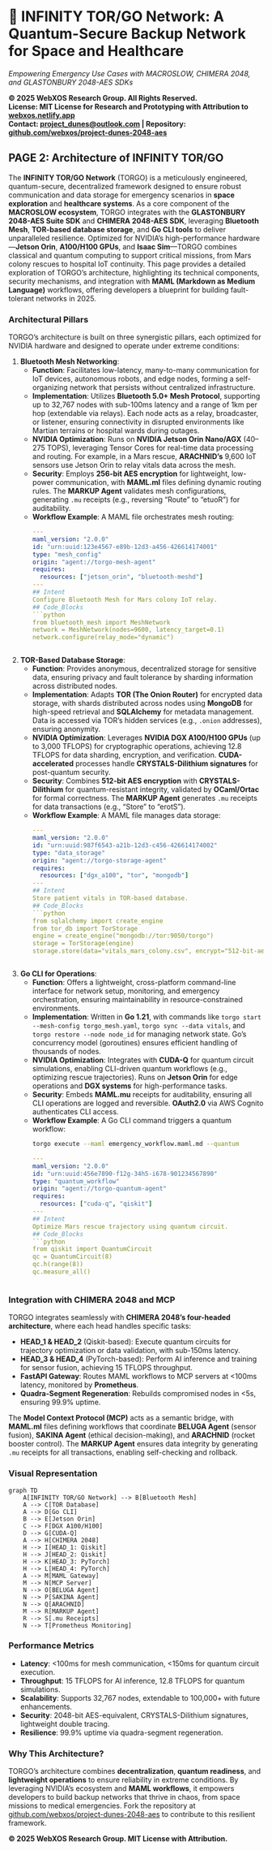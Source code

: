 # 🐪 **INFINITY TOR/GO Network: A Quantum-Secure Backup Network for Space and Healthcare**

*Empowering Emergency Use Cases with MACROSLOW, CHIMERA 2048, and GLASTONBURY 2048-AES SDKs*

**© 2025 WebXOS Research Group. All Rights Reserved.**  
**License: MIT License for Research and Prototyping with Attribution to [webxos.netlify.app](https://webxos.netlify.app)**  
**Contact: [project_dunes@outlook.com](mailto:project_dunes@outlook.com) | Repository: [github.com/webxos/project-dunes-2048-aes](https://github.com/webxos/project-dunes-2048-aes)**  

## PAGE 2: Architecture of INFINITY TOR/GO
The **INFINITY TOR/GO Network** (TORGO) is a meticulously engineered, quantum-secure, decentralized framework designed to ensure robust communication and data storage for emergency scenarios in **space exploration** and **healthcare systems**. As a core component of the **MACROSLOW ecosystem**, TORGO integrates with the **GLASTONBURY 2048-AES Suite SDK** and **CHIMERA 2048-AES SDK**, leveraging **Bluetooth Mesh**, **TOR-based database storage**, and **Go CLI tools** to deliver unparalleled resilience. Optimized for NVIDIA’s high-performance hardware—**Jetson Orin**, **A100/H100 GPUs**, and **Isaac Sim**—TORGO combines classical and quantum computing to support critical missions, from Mars colony rescues to hospital IoT continuity. This page provides a detailed exploration of TORGO’s architecture, highlighting its technical components, security mechanisms, and integration with **MAML (Markdown as Medium Language)** workflows, offering developers a blueprint for building fault-tolerant networks in 2025.

### Architectural Pillars
TORGO’s architecture is built on three synergistic pillars, each optimized for NVIDIA hardware and designed to operate under extreme conditions:

1. **Bluetooth Mesh Networking**:
   - **Function**: Facilitates low-latency, many-to-many communication for IoT devices, autonomous robots, and edge nodes, forming a self-organizing network that persists without centralized infrastructure.
   - **Implementation**: Utilizes **Bluetooth 5.0+ Mesh Protocol**, supporting up to 32,767 nodes with sub-100ms latency and a range of 1km per hop (extendable via relays). Each node acts as a relay, broadcaster, or listener, ensuring connectivity in disrupted environments like Martian terrains or hospital wards during outages.
   - **NVIDIA Optimization**: Runs on **NVIDIA Jetson Orin Nano/AGX** (40–275 TOPS), leveraging Tensor Cores for real-time data processing and routing. For example, in a Mars rescue, **ARACHNID’s** 9,600 IoT sensors use Jetson Orin to relay vitals data across the mesh.
   - **Security**: Employs **256-bit AES encryption** for lightweight, low-power communication, with **MAML.ml** files defining dynamic routing rules. The **MARKUP Agent** validates mesh configurations, generating `.mu` receipts (e.g., reversing “Route” to “etuoR”) for auditability.
   - **Workflow Example**: A MAML file orchestrates mesh routing:
     ```yaml
     ---
     maml_version: "2.0.0"
     id: "urn:uuid:123e4567-e89b-12d3-a456-426614174001"
     type: "mesh_config"
     origin: "agent://torgo-mesh-agent"
     requires:
       resources: ["jetson_orin", "bluetooth-meshd"]
     ---
     ## Intent
     Configure Bluetooth Mesh for Mars colony IoT relay.
     ## Code_Blocks
     ```python
     from bluetooth_mesh import MeshNetwork
     network = MeshNetwork(nodes=9600, latency_target=0.1)
     network.configure(relay_mode="dynamic")
     ```
     ```

2. **TOR-Based Database Storage**:
   - **Function**: Provides anonymous, decentralized storage for sensitive data, ensuring privacy and fault tolerance by sharding information across distributed nodes.
   - **Implementation**: Adapts **TOR (The Onion Router)** for encrypted data storage, with shards distributed across nodes using **MongoDB** for high-speed retrieval and **SQLAlchemy** for metadata management. Data is accessed via TOR’s hidden services (e.g., `.onion` addresses), ensuring anonymity.
   - **NVIDIA Optimization**: Leverages **NVIDIA DGX A100/H100 GPUs** (up to 3,000 TFLOPS) for cryptographic operations, achieving 12.8 TFLOPS for data sharding, encryption, and verification. **CUDA-accelerated** processes handle **CRYSTALS-Dilithium signatures** for post-quantum security.
   - **Security**: Combines **512-bit AES encryption** with **CRYSTALS-Dilithium** for quantum-resistant integrity, validated by **OCaml/Ortac** for formal correctness. The **MARKUP Agent** generates `.mu` receipts for data transactions (e.g., “Store” to “erotS”).
   - **Workflow Example**: A MAML file manages data storage:
     ```yaml
     ---
     maml_version: "2.0.0"
     id: "urn:uuid:987f6543-a21b-12d3-c456-426614174002"
     type: "data_storage"
     origin: "agent://torgo-storage-agent"
     requires:
       resources: ["dgx_a100", "tor", "mongodb"]
     ---
     ## Intent
     Store patient vitals in TOR-based database.
     ## Code_Blocks
     ```python
     from sqlalchemy import create_engine
     from tor_db import TorStorage
     engine = create_engine("mongodb://tor:9050/torgo")
     storage = TorStorage(engine)
     storage.store(data="vitals_mars_colony.csv", encrypt="512-bit-aes")
     ```
     ```

3. **Go CLI for Operations**:
   - **Function**: Offers a lightweight, cross-platform command-line interface for network setup, monitoring, and emergency orchestration, ensuring maintainability in resource-constrained environments.
   - **Implementation**: Written in **Go 1.21**, with commands like `torgo start --mesh-config torgo_mesh.yaml`, `torgo sync --data vitals`, and `torgo restore --node node_id` for managing network state. Go’s concurrency model (goroutines) ensures efficient handling of thousands of nodes.
   - **NVIDIA Optimization**: Integrates with **CUDA-Q** for quantum circuit simulations, enabling CLI-driven quantum workflows (e.g., optimizing rescue trajectories). Runs on **Jetson Orin** for edge operations and **DGX systems** for high-performance tasks.
   - **Security**: Embeds **MAML.mu** receipts for auditability, ensuring all CLI operations are logged and reversible. **OAuth2.0** via AWS Cognito authenticates CLI access.
   - **Workflow Example**: A Go CLI command triggers a quantum workflow:
     ```bash
     torgo execute --maml emergency_workflow.maml.md --quantum
     ```
     ```yaml
     ---
     maml_version: "2.0.0"
     id: "urn:uuid:456e7890-f12g-34h5-i678-901234567890"
     type: "quantum_workflow"
     origin: "agent://torgo-quantum-agent"
     requires:
       resources: ["cuda-q", "qiskit"]
     ---
     ## Intent
     Optimize Mars rescue trajectory using quantum circuit.
     ## Code_Blocks
     ```python
     from qiskit import QuantumCircuit
     qc = QuantumCircuit(8)
     qc.h(range(8))
     qc.measure_all()
     ```
     ```

### Integration with CHIMERA 2048 and MCP
TORGO integrates seamlessly with **CHIMERA 2048’s four-headed architecture**, where each head handles specific tasks:
- **HEAD_1 & HEAD_2** (Qiskit-based): Execute quantum circuits for trajectory optimization or data validation, with sub-150ms latency.
- **HEAD_3 & HEAD_4** (PyTorch-based): Perform AI inference and training for sensor fusion, achieving 15 TFLOPS throughput.
- **FastAPI Gateway**: Routes MAML workflows to MCP servers at <100ms latency, monitored by **Prometheus**.
- **Quadra-Segment Regeneration**: Rebuilds compromised nodes in <5s, ensuring 99.9% uptime.

The **Model Context Protocol (MCP)** acts as a semantic bridge, with **MAML.ml** files defining workflows that coordinate **BELUGA Agent** (sensor fusion), **SAKINA Agent** (ethical decision-making), and **ARACHNID** (rocket booster control). The **MARKUP Agent** ensures data integrity by generating `.mu` receipts for all transactions, enabling self-checking and rollback.

### Visual Representation
```mermaid
graph TD
    A[INFINITY TOR/GO Network] --> B[Bluetooth Mesh]
    A --> C[TOR Database]
    A --> D[Go CLI]
    B --> E[Jetson Orin]
    C --> F[DGX A100/H100]
    D --> G[CUDA-Q]
    A --> H[CHIMERA 2048]
    H --> I[HEAD_1: Qiskit]
    H --> J[HEAD_2: Qiskit]
    H --> K[HEAD_3: PyTorch]
    H --> L[HEAD_4: PyTorch]
    A --> M[MAML Gateway]
    M --> N[MCP Server]
    N --> O[BELUGA Agent]
    N --> P[SAKINA Agent]
    N --> Q[ARACHNID]
    M --> R[MARKUP Agent]
    R --> S[.mu Receipts]
    N --> T[Prometheus Monitoring]
```

### Performance Metrics
- **Latency**: <100ms for mesh communication, <150ms for quantum circuit execution.
- **Throughput**: 15 TFLOPS for AI inference, 12.8 TFLOPS for quantum simulations.
- **Scalability**: Supports 32,767 nodes, extendable to 100,000+ with future enhancements.
- **Security**: 2048-bit AES-equivalent, CRYSTALS-Dilithium signatures, lightweight double tracing.
- **Resilience**: 99.9% uptime via quadra-segment regeneration.

### Why This Architecture?
TORGO’s architecture combines **decentralization**, **quantum readiness**, and **lightweight operations** to ensure reliability in extreme conditions. By leveraging NVIDIA’s ecosystem and **MAML workflows**, it empowers developers to build backup networks that thrive in chaos, from space missions to medical emergencies. Fork the repository at [github.com/webxos/project-dunes-2048-aes](https://github.com/webxos/project-dunes-2048-aes) to contribute to this resilient framework.

**© 2025 WebXOS Research Group. MIT License with Attribution.**
